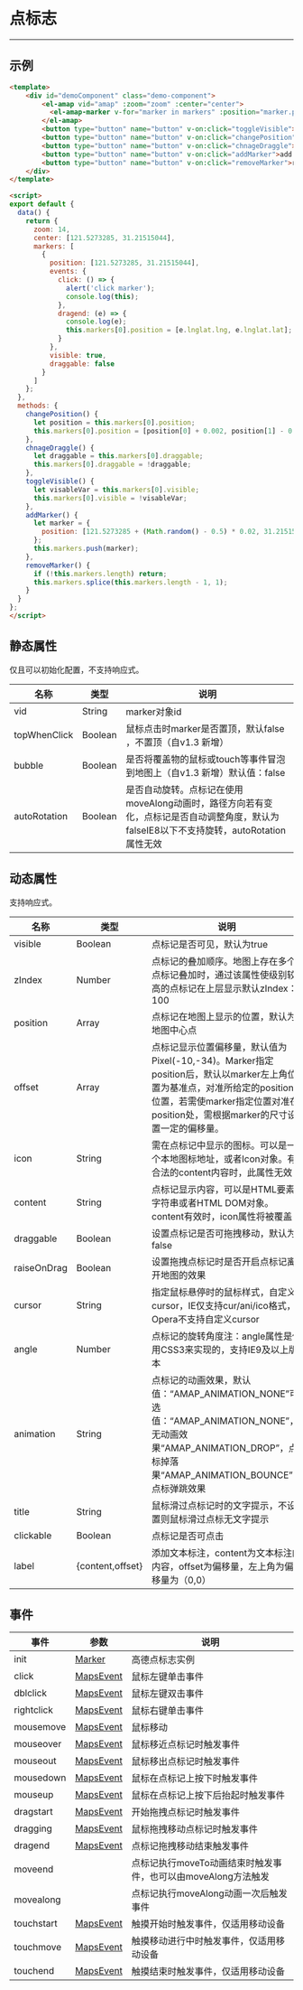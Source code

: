 # 点标志

---

## 示例

```html
<template>
    <div id="demoComponent" class="demo-component">
        <el-amap vid="amap" :zoom="zoom" :center="center">
          <el-amap-marker v-for="marker in markers" :position="marker.position" :events="marker.events" :visible="marker.visible" :draggable="marker.draggable"></el-amap-marker>
        </el-amap>
        <button type="button" name="button" v-on:click="toggleVisible">toggle show first marker</button>
        <button type="button" name="button" v-on:click="changePosition">Change Position</button>
        <button type="button" name="button" v-on:click="chnageDraggle">change Draggle</button>
        <button type="button" name="button" v-on:click="addMarker">add Marker</button>
        <button type="button" name="button" v-on:click="removeMarker">remove Marker</button>
    </div>
</template>

<script>
export default {
  data() {
    return {
      zoom: 14,
      center: [121.5273285, 31.21515044],
      markers: [
        {
          position: [121.5273285, 31.21515044],
          events: {
            click: () => {
              alert('click marker');
              console.log(this);
            },
            dragend: (e) => {
              console.log(e);
              this.markers[0].position = [e.lnglat.lng, e.lnglat.lat];
            }
          },
          visible: true,
          draggable: false
        }
      ]
    };
  },
  methods: {
    changePosition() {
      let position = this.markers[0].position;
      this.markers[0].position = [position[0] + 0.002, position[1] - 0.002];
    },
    chnageDraggle() {
      let draggable = this.markers[0].draggable;
      this.markers[0].draggable = !draggable;
    },
    toggleVisible() {
      let visableVar = this.markers[0].visible;
      this.markers[0].visible = !visableVar;
    },
    addMarker() {
      let marker = {
        position: [121.5273285 + (Math.random() - 0.5) * 0.02, 31.21515044 + (Math.random() - 0.5) * 0.02]
      };
      this.markers.push(marker);
    },
    removeMarker() {
      if (!this.markers.length) return;
      this.markers.splice(this.markers.length - 1, 1);
    }
  }
};
</script>

```


<demo></demo>
<script>
import Demo from 'demos/marker.vue';
export default {
  components: {
    Demo
  }
}
</script>



## 静态属性
仅且可以初始化配置，不支持响应式。

名称 | 类型 | 说明
---|---|---|
vid | String | marker对象id
topWhenClick | Boolean | 鼠标点击时marker是否置顶，默认false ，不置顶（自v1.3 新增）
bubble | Boolean | 是否将覆盖物的鼠标或touch等事件冒泡到地图上（自v1.3 新增）默认值：false
autoRotation | Boolean | 是否自动旋转。点标记在使用moveAlong动画时，路径方向若有变化，点标记是否自动调整角度，默认为falseIE8以下不支持旋转，autoRotation属性无效

## 动态属性
支持响应式。

名称 | 类型 | 说明
---|---|---|
visible | Boolean | 点标记是否可见，默认为true
zIndex | Number | 点标记的叠加顺序。地图上存在多个点标记叠加时，通过该属性使级别较高的点标记在上层显示默认zIndex：100
position | Array | 点标记在地图上显示的位置，默认为地图中心点
offset | Array | 点标记显示位置偏移量，默认值为Pixel(-10,-34)。Marker指定position后，默认以marker左上角位置为基准点，对准所给定的position位置，若需使marker指定位置对准在position处，需根据marker的尺寸设置一定的偏移量。
icon | String | 需在点标记中显示的图标。可以是一个本地图标地址，或者Icon对象。有合法的content内容时，此属性无效
content | String | 点标记显示内容，可以是HTML要素字符串或者HTML DOM对象。content有效时，icon属性将被覆盖
draggable | Boolean | 设置点标记是否可拖拽移动，默认为false
raiseOnDrag | Boolean | 设置拖拽点标记时是否开启点标记离开地图的效果
cursor | String | 指定鼠标悬停时的鼠标样式，自定义cursor，IE仅支持cur/ani/ico格式，Opera不支持自定义cursor
angle | Number | 点标记的旋转角度注：angle属性是使用CSS3来实现的，支持IE9及以上版本
animation | String | 点标记的动画效果，默认值：“AMAP_ANIMATION_NONE”可选值：“AMAP_ANIMATION_NONE”，无动画效果“AMAP_ANIMATION_DROP”，点标掉落果“AMAP_ANIMATION_BOUNCE”，点标弹跳效果
title | String | 鼠标滑过点标记时的文字提示，不设置则鼠标滑过点标无文字提示
clickable | Boolean | 点标记是否可点击
label | {content,offset} | 添加文本标注，content为文本标注的内容，offset为偏移量，左上角为偏移量为（0,0）

## 事件

事件 | 参数 | 说明
---|---|---|
init |[Marker](http://lbs.amap.com/api/javascript-api/reference/overlay/#Marker) | 高德点标志实例
click | [MapsEvent](http://lbs.amap.com/api/javascript-api/reference/event/#MapsEvent) | 鼠标左键单击事件
dblclick | [MapsEvent](http://lbs.amap.com/api/javascript-api/reference/event/#MapsEvent) | 鼠标左键双击事件
rightclick | [MapsEvent](http://lbs.amap.com/api/javascript-api/reference/event/#MapsEvent) | 鼠标右键单击事件
mousemove | [MapsEvent](http://lbs.amap.com/api/javascript-api/reference/event/#MapsEvent) | 鼠标移动
mouseover | [MapsEvent](http://lbs.amap.com/api/javascript-api/reference/event/#MapsEvent) | 鼠标移近点标记时触发事件
mouseout | [MapsEvent](http://lbs.amap.com/api/javascript-api/reference/event/#MapsEvent) | 鼠标移出点标记时触发事件
mousedown | [MapsEvent](http://lbs.amap.com/api/javascript-api/reference/event/#MapsEvent) | 鼠标在点标记上按下时触发事件
mouseup | [MapsEvent](http://lbs.amap.com/api/javascript-api/reference/event/#MapsEvent) | 鼠标在点标记上按下后抬起时触发事件
dragstart | [MapsEvent](http://lbs.amap.com/api/javascript-api/reference/event/#MapsEvent) | 开始拖拽点标记时触发事件
dragging | [MapsEvent](http://lbs.amap.com/api/javascript-api/reference/event/#MapsEvent) | 鼠标拖拽移动点标记时触发事件
dragend | [MapsEvent](http://lbs.amap.com/api/javascript-api/reference/event/#MapsEvent) | 点标记拖拽移动结束触发事件
moveend |  | 点标记执行moveTo动画结束时触发事件，也可以由moveAlong方法触发
movealong |  | 点标记执行moveAlong动画一次后触发事件
touchstart | [MapsEvent](http://lbs.amap.com/api/javascript-api/reference/event/#MapsEvent) | 触摸开始时触发事件，仅适用移动设备
touchmove | [MapsEvent](http://lbs.amap.com/api/javascript-api/reference/event/#MapsEvent) | 触摸移动进行中时触发事件，仅适用移动设备
touchend | [MapsEvent](http://lbs.amap.com/api/javascript-api/reference/event/#MapsEvent) | 触摸结束时触发事件，仅适用移动设备

